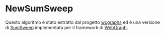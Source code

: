 # NewSumSweep
Questo algoritmo è stato estratto dal progetto [wcgraphs](https://https://github.com/understorm90/wcgraphs) ed è una versione di 
[SumSweep](https://sites.google.com/a/imtlucca.it/borassi/publications) implementata per il framework di [WebGraph](https://webgraph.di.unimi.it/).

